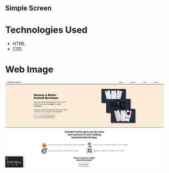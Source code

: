 ## Simple Screen

# Technologies Used

- HTML
- CSS

# Web Image
<img src="./assets/png/web_image.png" alt="Web Image">
